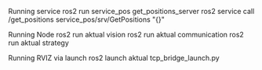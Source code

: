 Running service
ros2 run service_pos get_positions_server
ros2 service call /get_positions service_pos/srv/GetPositions "{}"

Running Node
ros2 run aktual vision
ros2 run aktual communication
ros2 run aktual strategy

Running RVIZ via launch
ros2 launch aktual tcp_bridge_launch.py 
